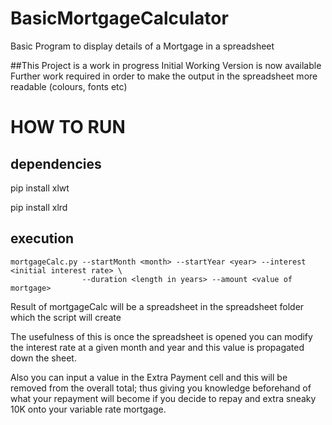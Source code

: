 # BasicMortgageCalculator
Basic Program to display details of a Mortgage in a spreadsheet

##This Project is a work in progress
Initial Working Version is now available
Further work required in order to make the 
output in the spreadsheet more readable (colours, fonts etc)

# HOW TO RUN
## dependencies
pip install xlwt

pip install xlrd

## execution
```
mortgageCalc.py --startMonth <month> --startYear <year> --interest <initial interest rate> \
                --duration <length in years> --amount <value of mortgage>
```

Result of mortgageCalc will be a spreadsheet in the spreadsheet folder which the script will create

The usefulness of this is once the spreadsheet is opened you can modify the interest rate at a given month
and year and this value is propagated down the sheet.

Also you can input a value in the Extra Payment cell and this will be removed from the overall total; thus
giving you knowledge beforehand of what your repayment will become if you decide to repay and extra sneaky 10K
onto your variable rate mortgage.
